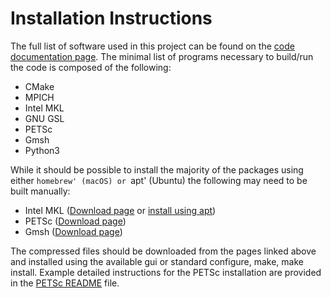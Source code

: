 # Installation Instructions

The full list of software used in this project can be found on the
[code documentation page](https://codedocs.xyz/PhilipZwanenburg/DPGSolver/). The minimal list of programs necessary to
build/run the code is composed of the following:
- CMake
- MPICH
- Intel MKL
- GNU GSL
- PETSc
- Gmsh
- Python3

While it should be possible to install the majority of the packages using either `homebrew' (macOS) or `apt' (Ubuntu)
the following may need to be built manually:
- Intel MKL ([Download page](https://software.intel.com/en-us/mkl) or
[install using apt](https://software.intel.com/en-us/articles/installing-intel-free-libs-and-python-apt-repo))
- PETSc ([Download page](https://www.mcs.anl.gov/petsc/download/index.html))
- Gmsh ([Download page](http://gmsh.info/#Download))

The compressed files should be downloaded from the pages linked above and installed using the available gui or standard
configure, make, make install. Example detailed instructions for the PETSc installation are provided in the 
[PETSc README](external/petsc/) file.
